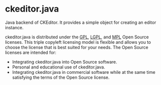 ckeditor.java
=============

Java backend of CKEditor. It provides a simple object for creating an editor instance.

ckeditor.java is distributed under the [GPL](http://www.gnu.org/licenses/gpl.html), [LGPL](http://www.gnu.org/licenses/lgpl.html), and [MPL](http://www.mozilla.org/MPL/MPL-1.1.html) Open Source licenses. This triple copyleft licensing model is flexible and allows you to choose the license that is best suited for your needs. The Open Source licenses are intended for:

* Integrating ckeditor.java into Open Source software.
* Personal and educational use of ckeditor.java.
* Integrating ckeditor.java in commercial software while at the same time satisfying the terms of the Open Source license.